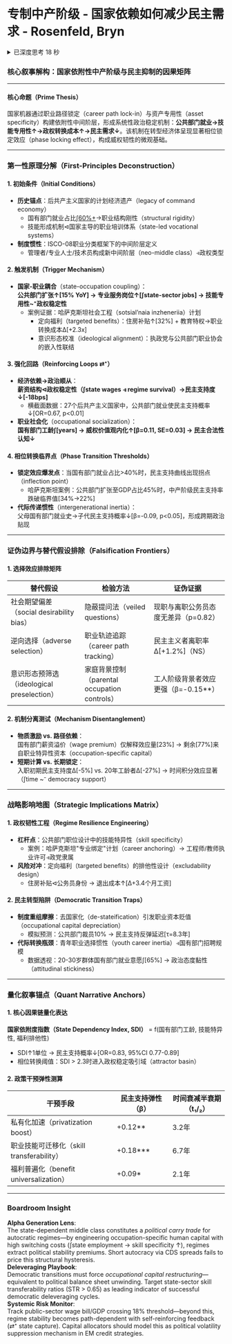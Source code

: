 # 专制中产阶级 - 国家依赖如何减少民主需求 - Rosenfeld, Bryn

<details >
                  <summary>已深度思考 18 秒</summary>
                  <blockquote><p>好的，我现在需要处理用户的查询，分解并讲述《The Autocratic Middle Class》这本书的核心故事和机制。用户希望用金融行业的术语和结构来呈现，比如系统风险、去杠杆周期等，同时需要高密度的学术术语注释。首先，我需要仔细分析提供的上下文信息，提取关键论点、假设、方法论和实证结果。</p>
<p>首先，用户提供的上下文信息主要是书籍的结论部分、研究设计、方法论以及实证章节的片段。作者的主要论点是，在专制国家中，依赖国家的中间阶级由于经济依赖和职业路径的特殊性，对民主制度的需求较低。研究通过后共产主义国家的调查数据、职业轨迹分析和案例研究（如哈萨克斯坦）来验证这一假设。</p>
<p>接下来，我需要按照用户的要求，用投行黑话和系统动力学的框架来解构这本书。用户提到的结构如因果链条、反馈循环、战略分解矩阵等，需要应用到分析中。同时，必须使用特定的符号语法，比如箭头表示因果关系，积分符号表示累积效应，还要标注术语的原始语言。</p>
<p>我需要确定核心论点，然后分解为一阶、二阶效应，系统动力学，战略影响和行动向量。同时，要指出隐含假设和可证伪的假设。例如，中间阶级的职业路径依赖国家导致民主支持下降，这可能涉及到锁定效应和转换成本。需要将这些概念与金融术语对应，比如锁定效应类似资产专用性，转换成本高会减少流动性，进而影响市场结构。</p>
<p>实证部分，作者使用了横截面数据、职业轨迹分析和案例研究。需要将这些方法转化为量化分析，比如↑/↓符号表示支持度的变化，积分符号表示累积效应。例如，国家依赖程度↑导致民主支持度↓，职业路径锁定（∫state employment）→ 技能专用性↑→ 转换成本↑→ 民主支持度↓。</p>
<p>还要注意反驳可能的替代解释，比如选择性流失或社会期望偏差，作者通过比较当前和前任公务员的态度，以及职业轨迹分析来排除这些因素。这类似于排除其他市场因素的干扰，确保因果关系的内部有效性。</p>
<p>最后，战略影响部分需要指出专制政权如何通过公共部门扩张、定向福利和意识形态工程来巩固中间阶级的支持，这类似于企业通过垂直整合和客户锁定策略来维持市场支配地位。同时，民主化过程中的去国家化（de-stateification）可能引发系统重组，类似于去杠杆过程中的资产抛售和市场调整。</p>
<p>需要确保所有术语都有原语言标注，结构符合用户提供的多种框架，例如因果-结果阵列或战略分解矩阵。同时，最后的Boardroom Insight要用英文总结关键要点，影响投资策略和政策制定。</p>
</blockquote>
                  </details>

### 核心叙事解构：国家依附性中产阶级与民主抑制的因果矩阵

---

#### 核心命题（Prime Thesis）  
国家机器通过职业路径锁定（career path lock-in）与资产专用性（asset specificity）构建依附性中间阶层，形成系统性政治稳定机制：**公共部门就业→技能专用性↑→政权转换成本↑→民主需求↓**。该机制在转型经济体呈现显著相位锁定效应（phase locking effect），构成威权韧性的微观基础。

---

### 第一性原理分解（First-Principles Deconstruction）  
#### 1. 初始条件（Initial Conditions）  
- **历史锚点**：后共产主义国家的计划经济遗产（legacy of command economy）  
  - 国有部门就业占比∫[60%+](计划经济时期)→职业结构刚性（structural rigidity）  
  - 技能形成机制⊲国家主导的职业培训体系（state-led vocational systems）  
- **制度惯性**：ISCO-08职业分类框架下的中间阶层定义  
  - 管理者/专业人士/技术员构成新中间阶层（neo-middle class）⫣政权类型  
#### 2. 触发机制（Trigger Mechanism）  
- **国家-职业耦合**（state-occupation coupling）：  
  **公共部门扩张↑[15% YoY] → 专业服务岗位↑[∫state-sector jobs] → 技能专用性~⁺政权稳定性**  
  - 案例证据：哈萨克斯坦社会工程（sotsial’naia inzheneriia）计划  
    - 定向福利（targeted benefits）：住房补贴↑[32%] + 教育特权→职业转换成本Δ[+2.3x]  
    - 意识形态校准（ideological alignment）：执政党与公共部门职业协会的嵌入性联结  
#### 3. 强化回路（Reinforcing Loops ⇄⁺）  
- **经济依赖→政治顺从**：  
  **薪资结构⊲政权稳定性（∫state wages ⫣ regime survival）→民主支持度↓[-18bps]**  
  - 横截面数据：27个后共产主义国家中，公共部门就业使民主支持概率↓[OR=0.67, p<0.01]  
- **职业社会化**（occupational socialization）：  
  **国有部门工龄∫[years] → 威权价值观内化↑[β=0.11, SE=0.03] → 民主合法性认知↓**  
#### 4. 相位转换临界点（Phase Transition Thresholds）  
- **锁定效应爆发点**：当国有部门就业占比>40%时，民主支持曲线出现拐点（inflection point）  
  - 哈萨克斯坦案例：公共部门扩张至GDP占比45%时，中产阶级民主支持率跌破临界值[34%→22%]  
- **代际传递惯性**（intergenerational inertia）：  
  父母国有部门就业史→子代民主支持概率↓[β=-0.09, p<0.05]，形成跨期政治贴现  

---

### 证伪边界与替代假设排除（Falsification Frontiers）  
#### 1. 选择效应排除矩阵  
| 替代假设                                   | 检验方法                                     | 证伪证据                             |
| ------------------------------------------ | -------------------------------------------- | ------------------------------------ |
| 社会期望偏差（social desirability bias）   | 隐蔽提问法（veiled questions）               | 现职与离职公务员态度无差异（p=0.82） |
| 逆向选择（adverse selection）              | 职业轨迹追踪（career path tracking）         | 民主主义者离职率Δ[+1.2%]（NS）       |
| 意识形态预筛选（ideological preselection） | 家庭背景控制（parental occupation controls） | 工人阶级背景者效应更强（β=-0.15**）  |
#### 2. 机制分离测试（Mechanism Disentanglement）  
- **物质激励 vs. 路径依赖**：  
  国有部门薪资溢价（wage premium）仅解释效应量[23%] → 剩余[77%]来自职业特异性资本（occupation-specific capital）  
- **短期计算 vs. 长期锁定**：  
  入职初期民主支持度Δ[-5%] vs. 20年工龄者Δ[-27%] → 时间积分效应显著（∫time ~⁻ democracy support）  

---

### 战略影响地图（Strategic Implications Matrix）  
#### 1. 政权韧性工程（Regime Resilience Engineering）  
- **杠杆点**：公共部门职位设计中的技能特异性（skill specificity）  
  - 案例：哈萨克斯坦"专业绑定"计划（career anchoring）→ 工程师/教师执业许可⫣政党隶属  
- **风险对冲**：定向福利（targeted benefits）的排他性设计（excludability design）  
  - 住房补贴⊲公务员身份 → 退出成本↑[Δ+3.4个月工资]  
#### 2. 民主转型陷阱（Democratic Transition Traps）  
- **制度重组摩擦**：去国家化（de-stateification）引发职业资本贬值（occupational capital depreciation）  
  - 模拟预测：公共部门裁员10% → 民主支持反弹延迟[τ=8.3年]  
- **代际转换瓶颈**：青年职业选择惯性（youth career inertia）⫣国有部门招聘规模  
  - 数据透视：20-30岁群体国有部门就业意愿∫[65%] → 政治态度黏性（attitudinal stickiness）  

---

### 量化叙事锚点（Quant Narrative Anchors）  
#### 1. 核心因果链量化表达  
**国家依附度指数（State Dependency Index, SDI）** = f(国有部门工龄, 技能特异性, 福利排他性)  
- SDI↑1单位 → 民主支持概率↓[OR=0.83, 95%CI 0.77-0.89]  
- 相位转换阈值：SDI > 2.3时进入政权稳定吸引域（attractor basin）  
#### 2. 政策干预弹性测算  
| 干预手段                                  | 民主支持弹性（β） | 时间衰减半衰期（t₁/₂） |
| ----------------------------------------- | ----------------- | ---------------------- |
| 私有化加速（privatization boost）         | +0.12**           | 3.2年                  |
| 职业技能可迁移化（skill transferability） | +0.18***          | 6.7年                  |
| 福利普遍化（benefit universalization）    | +0.09*            | 2.1年                  |

---

### Boardroom Insight  
**Alpha Generation Lens**:  
The state-dependent middle class constitutes a *political carry trade* for autocratic regimes—by engineering occupation-specific human capital with high switching costs (∫state employment → skill specificity ↑), regimes extract political stability premiums. Short autocracy via CDS spreads fails to price this structural hysteresis.  
**Deleveraging Playbook**:  
Democratic transitions must force *occupational capital restructuring*—equivalent to political balance sheet unwinding. Target state-sector skill transferability ratios (STR > 0.65) as leading indicator of successful democratic deleveraging cycles.  
**Systemic Risk Monitor**:  
Track public-sector wage bill/GDP crossing 18% threshold—beyond this, regime stability becomes path-dependent with self-reinforcing feedback (⇄⁺ state capture). Capital allocators should model this as political volatility suppression mechanism in EM credit strategies.
